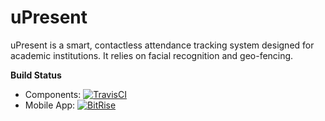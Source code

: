 # uPresent

uPresent is a smart, contactless attendance tracking system designed for academic institutions. It relies on facial recognition and geo-fencing.

**Build Status**
- Components: [![TravisCI](https://api.travis-ci.com/rajan123456/uPresent.svg?branch=master)](https://api.travis-ci.com/rajan123456/uPresent.svg?branch=master)
- Mobile App: [![BitRise](https://app.bitrise.io/app/94539fb2e1e99188/status.svg?token=UdpO7BVErEwwgVQ-IR-PRQ&branch=master)](https://app.bitrise.io/app/94539fb2e1e99188/status.svg?token=UdpO7BVErEwwgVQ-IR-PRQ&branch=master)
